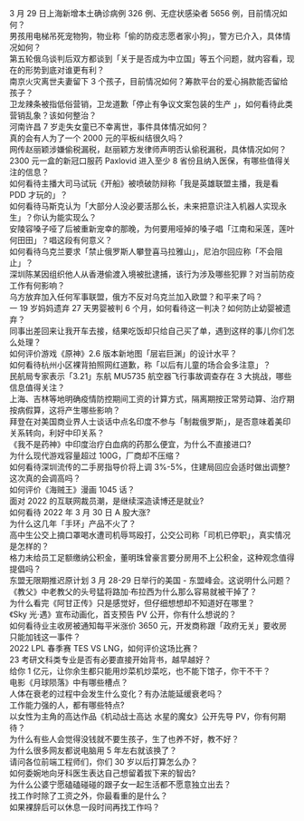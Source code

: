 3 月 29 日上海新增本土确诊病例 326 例、无症状感染者 5656 例，目前情况如何？  
男孩用电梯吊死宠物狗，物业称「偷的防疫志愿者家小狗」，警方已介入，具体情况如何？  
第五轮俄乌谈判后双方都谈到「关于是否成为中立国」等五个问题，就内容看，现在的形势到底对谁更有利？  
南京火灾离世夫妻留下 3 个孩子，目前情况如何？筹款平台的爱心捐款能否留给孩子？  
卫龙辣条被指低俗营销，卫龙道歉「停止有争议文案包装的生产 」，如何看待此类营销乱象？该如何整治？  
河南许昌 7 岁走失女童已不幸离世，事件具体情况如何？  
真的会有人为了一个 2000 元的平板纠结很久吗？  
网传赵丽颖涉嫌偷税漏税，赵丽颖方发律师声明否认偷税漏税，具体情况如何？  
2300 元一盒的新冠口服药 Paxlovid 进入至少 8 省份且纳入医保，有哪些值得关注的信息？  
如何看待主播大司马试玩《开船》被喷破防辩称「我是英雄联盟主播，我是看 PDD 才玩的」？  
如何看待马斯克认为「大部分人没必要活那么长，未来把意识注入机器人实现永生」？你认为能实现么？  
安陵容嗓子哑了后被重新宠幸的那晚，为何要用哑掉的嗓子唱「江南和采莲，莲叶何田田」？唱这段有何意义？  
如何看待乌克兰要求「禁止俄罗斯人攀登喜马拉雅山」，尼泊尔回应称「不会阻止」？  
深圳陈某因组织他人从香港偷渡入境被批逮捕，该行为涉及哪些犯罪？对当前防疫工作有何影响？  
乌方放弃加入任何军事联盟，俄方不反对乌克兰加入欧盟？和平来了吗？  
一 19 岁妈妈遗弃 27 天男婴被判 6 个月，如何看待这一判决？如何防止幼婴被遗弃？  
同事出差回来让我开车去接，结果吃饭却只给自己买了单，遇到这样的事儿你们怎么处理？  
如何评价游戏《原神》2.6 版本新地图「层岩巨渊」的设计水平？  
如何看待杭州小区裸背拍照网红道歉，称「以后有儿童的场合会多注意」？  
民航局专家表示「3.21」东航 MU5735 航空器飞行事故调查存在 3 大挑战，哪些信息值得关注？  
上海、吉林等地明确疫情防控期间工资的计算方式，隔离期按正常劳动算、治疗期按病假算，这将产生哪些影响？  
拜登在对美国商业界人士谈话中点名印度不参与「制裁俄罗斯」，是否意味着美印关系转向，利好中印关系？  
《我不是药神》中印度治疗白血病的药那么便宜，为什么不直接进口?  
为什么现代游戏容量超过 100G，厂商却不压缩？  
如何看待深圳流传的二手房指导价将上调 3%-5%，住建局回应会适时做出调整? 这次真的会调高吗？  
如何评价《海贼王》漫画 1045 话？  
面对 2022 的互联网裁员潮，是继续深造读博还是就业?  
如何看待 2022 年 3 月 30 日 A 股大涨?  
为什么这几年「手环」产品不火了？  
高中生公交上摘口罩喝水遭司机辱骂殴打，公交公司称「司机已停职」，真实情况是怎样的？  
格力未给员工足额缴纳公积金，董明珠曾豪言要分房用不上公积金，这种观念值得提倡吗？  
东盟无限期推迟原计划 3 月 28-29 日举行的美国 - 东盟峰会。这说明什么问题？  
《教父》中老教父的头号猛将路加·布拉西为什么那么容易就被干掉了？  
为什么看完《阿甘正传》只是感觉好，但仔细想想却不知道好在哪里？  
《Sky 光·遇》宣布动画化，首支预告 PV 公开，你有什么想说的？  
如何看待业主收房被通知每平米涨价 3650 元，开发商称跟「政府无关」要收房只能加钱这一事件？  
2022 LPL 春季赛 TES VS LNG，如何评价这场比赛？  
23 考研文科类专业是否有必要直接开始背书，越早越好？  
给你 1 亿元，让你余生都只能用炒菜机炒菜吃，也不能下馆子，你干不干？  
电影《月球陨落》中有哪些槽点？  
人体在衰老的过程中会发生什么变化？有办法能延缓衰老吗？  
工作能力强的人，都有哪些特点?  
以女性为主角的高达作品《机动战士高达 水星的魔女》公开先导 PV，你有何期待？  
为什么有些人会觉得没钱就不要生孩子，生了也养不好，教不好？  
为什么很多网友都说电脑用 5 年左右就该换了？  
请问各位前端工程师们，你们 30 岁以后打算怎么办？  
如何委婉地向牙科医生表达自己想留着拔下来的智齿?  
为什么公婆宁愿磕磕碰碰的跟子女一起生活都不愿意独立出去？  
找工作时除了工资之外，你最看重的是什么？  
如果裸辞后可以休息一段时间再找工作吗？  
